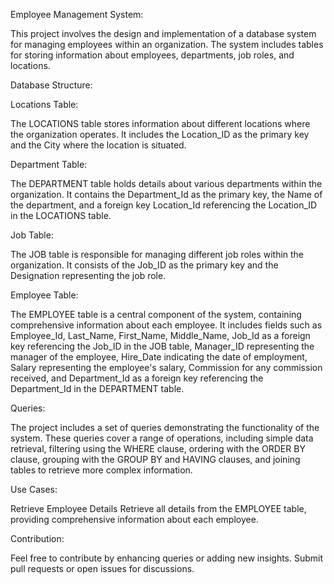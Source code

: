 Employee Management System:

This project involves the design and implementation of a database system for managing employees within an organization. The system includes tables for storing information about employees, departments, job roles, and locations.

Database Structure:

Locations Table:

The LOCATIONS table stores information about different locations where the organization operates. It includes the Location_ID as the primary key and the City where the location is situated.

Department Table:

The DEPARTMENT table holds details about various departments within the organization. It contains the Department_Id as the primary key, the Name of the department, and a foreign key Location_Id referencing the Location_ID in the LOCATIONS table.

Job Table:

The JOB table is responsible for managing different job roles within the organization. It consists of the Job_ID as the primary key and the Designation representing the job role.

Employee Table:

The EMPLOYEE table is a central component of the system, containing comprehensive information about each employee. It includes fields such as Employee_Id, Last_Name, First_Name, Middle_Name, Job_Id as a foreign key referencing the Job_ID in the JOB table, Manager_ID representing the manager of the employee, Hire_Date indicating the date of employment, Salary representing the employee's salary, Commission for any commission received, and Department_Id as a foreign key referencing the Department_Id in the DEPARTMENT table.

Queries:

The project includes a set of queries demonstrating the functionality of the system. These queries cover a range of operations, including simple data retrieval, filtering using the WHERE clause, ordering with the ORDER BY clause, grouping with the GROUP BY and HAVING clauses, and joining tables to retrieve more complex information.

Use Cases:

Retrieve Employee Details
Retrieve all details from the EMPLOYEE table, providing comprehensive information about each employee.

Contribution:

Feel free to contribute by enhancing queries or adding new insights. Submit pull requests or open issues for discussions.
